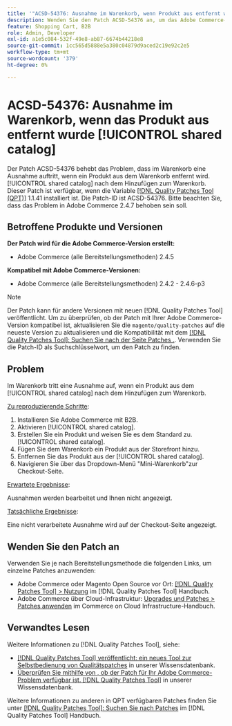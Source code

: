 ```yaml
---
title: '"ACSD-54376: Ausnahme im Warenkorb, wenn Produkt aus entfernt wurde [!UICONTROL shared catalog]'''
description: Wenden Sie den Patch ACSD-54376 an, um das Adobe Commerce-Problem zu beheben, bei dem eine Ausnahme im Warenkorb auftritt, wenn ein Produkt aus dem Warenkorb entfernt wird. [!UICONTROL shared catalog] nach dem Hinzufügen zum Warenkorb.
feature: Shopping Cart, B2B
role: Admin, Developer
exl-id: a1e5c084-532f-49e8-ab87-6674b44218e8
source-git-commit: 1cc565d5888e5a380c04879d9aced2c19e92c2e5
workflow-type: tm+mt
source-wordcount: '379'
ht-degree: 0%

---
```


# ACSD-54376: Ausnahme im Warenkorb, wenn das Produkt aus entfernt wurde [!UICONTROL shared catalog]

Der Patch ACSD-54376 behebt das Problem, dass im Warenkorb eine Ausnahme auftritt, wenn ein Produkt aus dem Warenkorb entfernt wird. [!UICONTROL shared catalog] nach dem Hinzufügen zum Warenkorb. Dieser Patch ist verfügbar, wenn die Variable [[!DNL Quality Patches Tool (QPT)]](/help/announcements/adobe-commerce-announcements/magento-quality-patches-released-new-tool-to-self-serve-quality-patches.md) 1.1.41 installiert ist. Die Patch-ID ist ACSD-54376. Bitte beachten Sie, dass das Problem in Adobe Commerce 2.4.7 behoben sein soll.

## Betroffene Produkte und Versionen

**Der Patch wird für die Adobe Commerce-Version erstellt:**

* Adobe Commerce (alle Bereitstellungsmethoden) 2.4.5

**Kompatibel mit Adobe Commerce-Versionen:**

* Adobe Commerce (alle Bereitstellungsmethoden) 2.4.2 - 2.4.6-p3

>[!NOTE]
>
>Der Patch kann für andere Versionen mit neuen [!DNL Quality Patches Tool] veröffentlicht. Um zu überprüfen, ob der Patch mit Ihrer Adobe Commerce-Version kompatibel ist, aktualisieren Sie die `magento/quality-patches` auf die neueste Version zu aktualisieren und die Kompatibilität mit dem [[!DNL Quality Patches Tool]: Suchen Sie nach der Seite Patches .](https://experienceleague.adobe.com/tools/commerce-quality-patches/index.html). Verwenden Sie die Patch-ID als Suchschlüsselwort, um den Patch zu finden.

## Problem

Im Warenkorb tritt eine Ausnahme auf, wenn ein Produkt aus dem [!UICONTROL shared catalog] nach dem Hinzufügen zum Warenkorb.

<u>Zu reproduzierende Schritte</u>:

1. Installieren Sie Adobe Commerce mit B2B.
1. Aktivieren [!UICONTROL shared catalog].
1. Erstellen Sie ein Produkt und weisen Sie es dem Standard zu. [!UICONTROL shared catalog].
1. Fügen Sie dem Warenkorb ein Produkt aus der Storefront hinzu.
1. Entfernen Sie das Produkt aus der [!UICONTROL shared catalog].
1. Navigieren Sie über das Dropdown-Menü &quot;Mini-Warenkorb&quot;zur Checkout-Seite.

<u>Erwartete Ergebnisse</u>:

Ausnahmen werden bearbeitet und Ihnen nicht angezeigt.

<u>Tatsächliche Ergebnisse</u>:

Eine nicht verarbeitete Ausnahme wird auf der Checkout-Seite angezeigt.

## Wenden Sie den Patch an

Verwenden Sie je nach Bereitstellungsmethode die folgenden Links, um einzelne Patches anzuwenden:

* Adobe Commerce oder Magento Open Source vor Ort: [[!DNL Quality Patches Tool] > Nutzung](https://experienceleague.adobe.com/docs/commerce-operations/tools/quality-patches-tool/usage.html) im [!DNL Quality Patches Tool] Handbuch.
* Adobe Commerce über Cloud-Infrastruktur: [Upgrades und Patches > Patches anwenden](https://experienceleague.adobe.com/docs/commerce-cloud-service/user-guide/develop/upgrade/apply-patches.html) im Commerce on Cloud Infrastructure-Handbuch.

## Verwandtes Lesen

Weitere Informationen zu [!DNL Quality Patches Tool], siehe:

* [[!DNL Quality Patches Tool] veröffentlicht: ein neues Tool zur Selbstbedienung von Qualitätspatches](/help/announcements/adobe-commerce-announcements/magento-quality-patches-released-new-tool-to-self-serve-quality-patches.md) in unserer Wissensdatenbank.
* [Überprüfen Sie mithilfe von , ob der Patch für Ihr Adobe Commerce-Problem verfügbar ist. [!DNL Quality Patches Tool]](/help/support-tools/patches-available-in-qpt-tool/check-patch-for-magento-issue-with-magento-quality-patches.md) in unserer Wissensdatenbank.

Weitere Informationen zu anderen in QPT verfügbaren Patches finden Sie unter [[!DNL Quality Patches Tool]: Suchen Sie nach Patches](https://experienceleague.adobe.com/tools/commerce-quality-patches/index.html) im [!DNL Quality Patches Tool] Handbuch.
